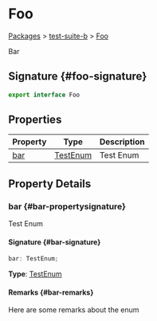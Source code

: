 # Foo

[Packages](/) > [test-suite-b](/test-suite-b/) > [Foo](/test-suite-b/foo-interface)

Bar

## Signature {#foo-signature}

```typescript
export interface Foo
```

## Properties

| Property | Type | Description |
| - | - | - |
| [bar](/test-suite-b/foo-interface#bar-propertysignature) | [TestEnum](/test-suite-a/testenum-enum) | Test Enum |

## Property Details

### bar {#bar-propertysignature}

Test Enum

#### Signature {#bar-signature}

```typescript
bar: TestEnum;
```

**Type**: [TestEnum](/test-suite-a/testenum-enum)

#### Remarks {#bar-remarks}

Here are some remarks about the enum
